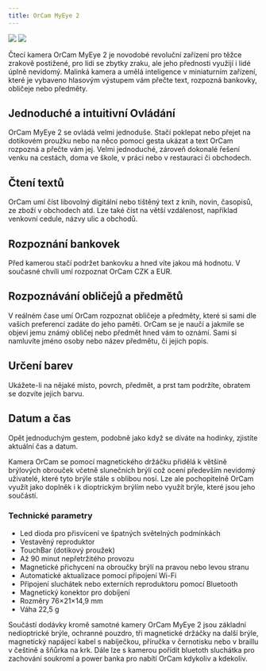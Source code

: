 ```yaml
---
title: OrCam MyEye 2
---
```


[![](/soubory/orcam-logo.jpg)](/soubory/orcam-logo.jpg)
[![](/soubory/orcam-kamera.jpg)](/soubory/orcam-kamera.jpg)    
    
Čtecí kamera OrCam MyEye 2 je novodobé revoluční zařízení pro těžce zrakově postižené, pro lidi se zbytky zraku, ale jeho přednosti využijí i lidé úplně nevidomý.
Malinká kamera a umělá inteligence v miniaturním zařízení, které je vybaveno hlasovým výstupem vám přečte text, rozpozná bankovky, obličeje nebo předměty.

## Jednoduché a intuitivní Ovládání
OrCam MyEye 2 se ovládá velmi jednoduše.
Stačí poklepat nebo přejet na dotikovém proužku nebo na něco pomocí gesta ukázat a text OrCam rozpozná a přečte vám jej.
Velmi jednoduché, zároveň dokonalé řešení venku na cestách, doma ve škole, v práci nebo v restauraci či obchodech.

## Čtení textů 
OrCam umí číst libovolný digitální nebo tištěný text z knih, novin, časopisů, ze zboží v obchodech atd.
Lze také číst na větší vzdálenost, například venkovní cedule, názvy ulic  a obchodů.

## Rozpoznání bankovek
Před kamerou stačí podržet bankovku a hned víte jakou má hodnotu. V současné chvíli umí rozpoznat OrCam CZK a EUR.

## Rozpoznávání obličejů a předmětů
V reálném čase umí OrCam rozpoznat obličeje a předměty, které si sami dle vašich preferencí zadáte do jeho paměti. OrCam se je naučí a jakmile se objeví jemu známý obličej nebo předmět hned vám to oznámí.
Sami si namluvíte jméno osoby nebo název předmětu, či jejich popis.

## Určení barev
Ukážete-li na nějaké místo, povrch, předmět, a prst tam podržíte, obratem se dozvíte jejich barvu.

## Datum a čas
Opět jednoduchým gestem, podobně jako když se díváte  na hodinky, zjistíte aktuální čas a datum.

Kamera OrCam se pomocí    magnetického držáčku přidělá  k většině brýlových obrouček včetně slunečních brýlí což ocení především nevidomý uživatelé, které tyto brýle stále s oblibou nosí.
Lze ale pochopitelně OrCam využít jako doplněk i k dioptrickým brýlím nebo využít brýle, které jsou jeho součástí.

### Technické parametry
- Led dioda pro přisvícení ve špatných světelných podmínkách
- Vestavěný reproduktor
- TouchBar (dotikový proužek)
- Až 90 minut nepřetržitého provozu
- Magnetické přichycení na obroučky brýlí na pravou nebo levou stranu
- Automatické aktualizace pomocí připojení Wi-Fi
- Připojení sluchátek nebo externích reproduktoru pomocí Bluetooth
- Magnetický konektor pro dobíjení
- Rozměry 76×21×14,9 mm
- Váha 22,5 g

Součástí dodávky kromě samotné kamery OrCam MyEye 2 jsou základní nedioptrické brýle,  ochranné pouzdro, tři magnetické držáčky na další brýle, magnetický napájecí kabel s nabíječkou, příručka v černotisku nebo v braillu v češtině a šňůrka na krk.
Dále lze s kamerou pořídit bluetoth sluchátka pro zachování soukromí a power banka pro nabítí OrCam kdykoliv a kdekoliv.
